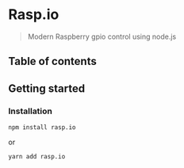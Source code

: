 # Rasp.io

> Modern Raspberry gpio control using node.js

## Table of contents

## Getting started

### Installation

```shell
npm install rasp.io
```
or
```shell
yarn add rasp.io
```
